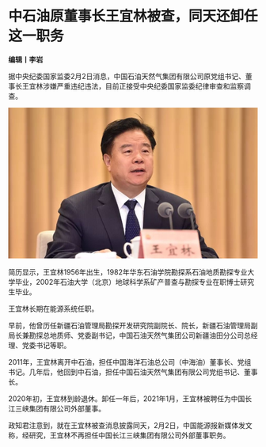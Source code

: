 # 中石油原董事长王宜林被查，同天还卸任这一职务

**编辑丨李岩**

据中央纪委国家监委2月2日消息，中国石油天然气集团有限公司原党组书记、董事长王宜林涉嫌严重违纪违法，目前正接受中央纪委国家监委纪律审查和监察调查。

![f115138c10fcd6cb9ee1bc201026e3ed.jpg](https://raw.githubusercontent.com/qqhsx/qqnews_image/main/2024/02/02/中石油原董事长王宜林被查，同天还卸任这一职务/f115138c10fcd6cb9ee1bc201026e3ed.jpg)

简历显示，王宜林1956年出生，1982年华东石油学院勘探系石油地质勘探专业大学毕业，2002年石油大学（北京）地球科学系矿产普查与勘探专业在职博士研究生毕业。

王宜林长期在能源系统任职。

早前，他曾历任新疆石油管理局勘探开发研究院副院长、院长，新疆石油管理局副局长兼勘探总地质师、党委副书记，中国石油天然气集团公司新疆油田分公司总经理、党委书记等职。

2011年，王宜林离开中石油，担任中国海洋石油总公司（中海油）董事长、党组书记。几年后，他回到中石油，担任中国石油天然气集团有限公司党组书记、董事长。

2020年初，王宜林到龄退休。卸任一年后，2021年1月，王宜林被聘任为中国长江三峡集团有限公司外部董事。

政知君注意到，就在王宜林被查消息披露同天，2月2日，中国能源报新媒体发文称，经研究，王宜林不再担任中国长江三峡集团有限公司外部董事职务。

